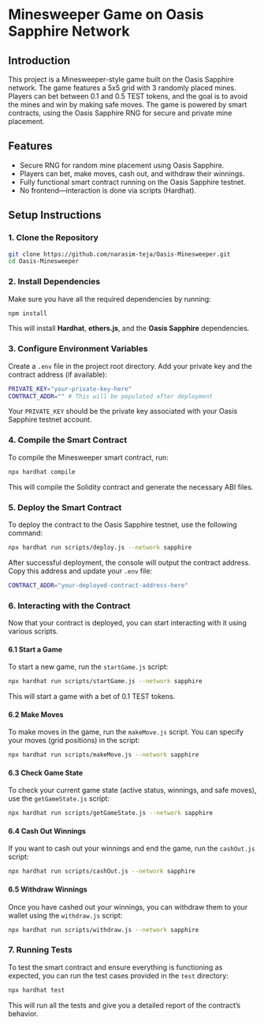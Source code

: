 # Minesweeper Game on Oasis Sapphire Network

## Introduction

This project is a Minesweeper-style game built on the Oasis Sapphire network. The game features a 5x5 grid with 3 randomly placed mines. Players can bet between 0.1 and 0.5 TEST tokens, and the goal is to avoid the mines and win by making safe moves. The game is powered by smart contracts, using the Oasis Sapphire RNG for secure and private mine placement.

## Features

- Secure RNG for random mine placement using Oasis Sapphire.
- Players can bet, make moves, cash out, and withdraw their winnings.
- Fully functional smart contract running on the Oasis Sapphire testnet.
- No frontend—interaction is done via scripts (Hardhat).

## Setup Instructions

### 1. Clone the Repository

```bash
git clone https://github.com/narasim-teja/Oasis-Minesweeper.git
cd Oasis-Minesweeper
```

### 2. Install Dependencies

Make sure you have all the required dependencies by running:

```bash
npm install
```

This will install **Hardhat**, **ethers.js**, and the **Oasis Sapphire** dependencies.

### 3. Configure Environment Variables

Create a `.env` file in the project root directory. Add your private key and the contract address (if available):

```bash
PRIVATE_KEY="your-private-key-here"
CONTRACT_ADDR="" # This will be populated after deployment
```

Your `PRIVATE_KEY` should be the private key associated with your Oasis Sapphire testnet account.

### 4. Compile the Smart Contract

To compile the Minesweeper smart contract, run:

```bash
npx hardhat compile
```

This will compile the Solidity contract and generate the necessary ABI files.

### 5. Deploy the Smart Contract

To deploy the contract to the Oasis Sapphire testnet, use the following command:

```bash
npx hardhat run scripts/deploy.js --network sapphire
```

After successful deployment, the console will output the contract address. Copy this address and update your `.env` file:

```bash
CONTRACT_ADDR="your-deployed-contract-address-here"
```

### 6. Interacting with the Contract

Now that your contract is deployed, you can start interacting with it using various scripts.

#### 6.1 Start a Game

To start a new game, run the `startGame.js` script:

```bash
npx hardhat run scripts/startGame.js --network sapphire
```

This will start a game with a bet of 0.1 TEST tokens.

#### 6.2 Make Moves

To make moves in the game, run the `makeMove.js` script. You can specify your moves (grid positions) in the script:

```bash
npx hardhat run scripts/makeMove.js --network sapphire
```

#### 6.3 Check Game State

To check your current game state (active status, winnings, and safe moves), use the `getGameState.js` script:

```bash
npx hardhat run scripts/getGameState.js --network sapphire
```

#### 6.4 Cash Out Winnings

If you want to cash out your winnings and end the game, run the `cashOut.js` script:

```bash
npx hardhat run scripts/cashOut.js --network sapphire
```

#### 6.5 Withdraw Winnings

Once you have cashed out your winnings, you can withdraw them to your wallet using the `withdraw.js` script:

```bash
npx hardhat run scripts/withdraw.js --network sapphire
```

### 7. Running Tests

To test the smart contract and ensure everything is functioning as expected, you can run the test cases provided in the `test` directory:

```bash
npx hardhat test
```

This will run all the tests and give you a detailed report of the contract’s behavior.
